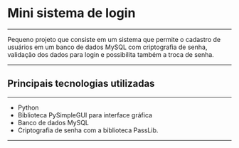 <h1>Mini sistema de login</h1>
<hr>
Pequeno projeto que consiste em um sistema que permite o cadastro de usuários em um banco de dados MySQL com criptografia de senha,
validação dos dados para login e possibilita também a troca de senha.
<hr>
<h2>Principais tecnologias utilizadas</h2>
<hr>
<ul>
<li> Python</li>
<li> Biblioteca PySimpleGUI para interface gráfica</li>
<li> Banco de dados MySQL</li>
<li> Criptografia de senha com a biblioteca PassLib.</li>
</ul>
<hr>
